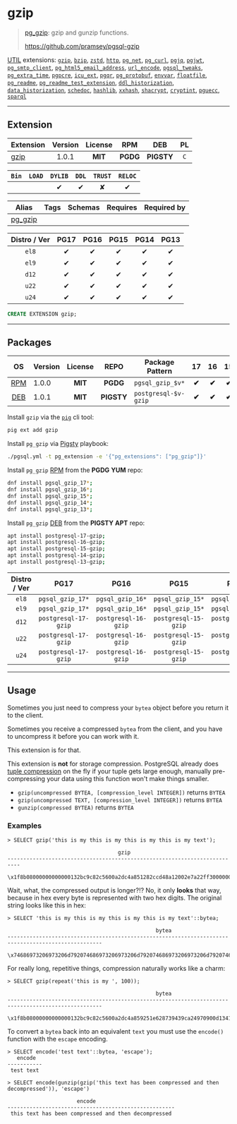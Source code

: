 # gzip


> [pg_gzip](https://github.com/pramsey/pgsql-gzip): gzip and gunzip functions.
>
> https://github.com/pramsey/pgsql-gzip





[UTIL](/util) extensions: [`gzip`](/gzip), [`bzip`](/bzip), [`zstd`](/zstd), [`http`](/http), [`pg_net`](/pg_net), [`pg_curl`](/pg_curl), [`pgjq`](/pgjq), [`pgjwt`](/pgjwt), [`pg_smtp_client`](/pg_smtp_client), [`pg_html5_email_address`](/pg_html5_email_address), [`url_encode`](/url_encode), [`pgsql_tweaks`](/pgsql_tweaks), [`pg_extra_time`](/pg_extra_time), [`pgpcre`](/pgpcre), [`icu_ext`](/icu_ext), [`pgqr`](/pgqr), [`pg_protobuf`](/pg_protobuf), [`envvar`](/envvar), [`floatfile`](/floatfile), [`pg_readme`](/pg_readme), [`pg_readme_test_extension`](/pg_readme_test_extension), [`ddl_historization`](/ddl_historization), [`data_historization`](/data_historization), [`schedoc`](/schedoc), [`hashlib`](/hashlib), [`xxhash`](/xxhash), [`shacrypt`](/shacrypt), [`cryptint`](/cryptint), [`pguecc`](/pguecc), [`sparql`](/sparql)


-------
## Extension


| Extension | Version | License | RPM | DEB | PL |
|-----------|:-------:|:-------:|:---:|:---:|:--:|
| [gzip](https://github.com/pramsey/pgsql-gzip) | 1.0.1 | **<span class="tcblue">MIT</span>** | **<span class="tccyan">PGDG</span>** | **<span class="tcwarn">PIGSTY</span>** | `C` |



| `Bin` | `LOAD` | `DYLIB` | `DDL` | `TRUST` | `RELOC` |
|:-----:|:------:|:-------:|:-----:|:-------:|:-------:|
|  |  | <span class="tcblue">✔</span> | <span class="tcblue">✔</span> | <span class="tcwarn">✘</span> | <span class="tcblue">✔</span> |



| Alias | Tags | Schemas | Requires | Required by |
|-------|------|---------|----------|-------------|
| [pg_gzip](/gzip) |  |  |  |  |



| Distro / Ver | PG17 | PG16 | PG15 | PG14 | PG13 |
|:------------:|:----:|:----:|:----:|:----:|:----:|
| `el8` | <span class="tcblue">✔</span> | <span class="tcblue">✔</span> | <span class="tcblue">✔</span> | <span class="tcblue">✔</span> | <span class="tcblue">✔</span> |
| `el9` | <span class="tcblue">✔</span> | <span class="tcblue">✔</span> | <span class="tcblue">✔</span> | <span class="tcblue">✔</span> | <span class="tcblue">✔</span> |
| `d12` | <span class="tcblue">✔</span> | <span class="tcblue">✔</span> | <span class="tcblue">✔</span> | <span class="tcblue">✔</span> | <span class="tcblue">✔</span> |
| `u22` | <span class="tcblue">✔</span> | <span class="tcblue">✔</span> | <span class="tcblue">✔</span> | <span class="tcblue">✔</span> | <span class="tcblue">✔</span> |
| `u24` | <span class="tcblue">✔</span> | <span class="tcblue">✔</span> | <span class="tcblue">✔</span> | <span class="tcblue">✔</span> | <span class="tcblue">✔</span> |





```sql
CREATE EXTENSION gzip;
```

-----------


## Packages


| OS | Version | License | REPO | Package Pattern | 17 | 16 | 15 | 14 | 13 | Dependency |
|:--:|---------|:-------:|:----:|-----------------|:--:|:--:|:--:|:--:|:--:|------------|
| [RPM](/rpm) | 1.0.0 | **<span class="tcblue">MIT</span>** | **<span class="tccyan">PGDG</span>** | `pgsql_gzip_$v*` | **<span class="tccyan">✔</span>** | **<span class="tccyan">✔</span>** | **<span class="tccyan">✔</span>** | **<span class="tccyan">✔</span>** | **<span class="tccyan">✔</span>** |  |
| [DEB](/deb) | 1.0.1 | **<span class="tcblue">MIT</span>** | **<span class="tcwarn">PIGSTY</span>** | `postgresql-$v-gzip` | **<span class="tccyan">✔</span>** | **<span class="tccyan">✔</span>** | **<span class="tccyan">✔</span>** | **<span class="tccyan">✔</span>** | **<span class="tccyan">✔</span>** |  |



Install `gzip` via the [`pig`](https://github.com/pgsty/pig) cli tool:

```bash
pig ext add gzip
```


Install `pg_gzip` via [Pigsty](https://pigsty.io/docs/pgext/usage/install/) playbook:

```bash
./pgsql.yml -t pg_extension -e '{"pg_extensions": ["pg_gzip"]}'
```


Install `pg_gzip` [RPM](/rpm) from the **<span class="tccyan">PGDG</span>** **YUM** repo:

```bash
dnf install pgsql_gzip_17*;
dnf install pgsql_gzip_16*;
dnf install pgsql_gzip_15*;
dnf install pgsql_gzip_14*;
dnf install pgsql_gzip_13*;
```


Install `pg_gzip` [DEB](/deb) from the **<span class="tcwarn">PIGSTY</span>** **APT** repo:

```bash
apt install postgresql-17-gzip;
apt install postgresql-16-gzip;
apt install postgresql-15-gzip;
apt install postgresql-14-gzip;
apt install postgresql-13-gzip;
```




| Distro / Ver | PG17 | PG16 | PG15 | PG14 | PG13 |
|:------------:|:----:|:----:|:----:|:----:|:----:|
| `el8` | `pgsql_gzip_17*` | `pgsql_gzip_16*` | `pgsql_gzip_15*` | `pgsql_gzip_14*` | `pgsql_gzip_13*` |
| `el9` | `pgsql_gzip_17*` | `pgsql_gzip_16*` | `pgsql_gzip_15*` | `pgsql_gzip_14*` | `pgsql_gzip_13*` |
| `d12` | `postgresql-17-gzip` | `postgresql-16-gzip` | `postgresql-15-gzip` | `postgresql-14-gzip` | `postgresql-13-gzip` |
| `u22` | `postgresql-17-gzip` | `postgresql-16-gzip` | `postgresql-15-gzip` | `postgresql-14-gzip` | `postgresql-13-gzip` |
| `u24` | `postgresql-17-gzip` | `postgresql-16-gzip` | `postgresql-15-gzip` | `postgresql-14-gzip` | `postgresql-13-gzip` |






--------

## Usage

Sometimes you just need to compress your `bytea` object before you return it to the client.

Sometimes you receive a compressed `bytea` from the client, and you have to uncompress it before you can work with it.

This extension is for that.

This extension is **not** for storage compression. PostgreSQL already does [tuple compression](https://www.postgresql.org/docs/current/storage-toast.html) on the fly if your tuple gets large enough, manually pre-compressing your data using this function won't make things smaller.


* `gzip(uncompressed BYTEA, [compression_level INTEGER])` returns `BYTEA`
* `gzip(uncompressed TEXT, [compression_level INTEGER])` returns `BYTEA`
* `gunzip(compressed BYTEA)` returns `BYTEA`


### Examples

    > SELECT gzip('this is my this is my this is my this is my text');

                                       gzip
    --------------------------------------------------------------------------
     \x1f8b08000000000000132bc9c82c5600a2dc4a851282ccd48a12002e7a22ff30000000

Wait, what, the compressed output is longer?!? No, it only **looks** that way, because in hex every byte is represented with two hex digits. The original string looks like this in hex:

    > SELECT 'this is my this is my this is my this is my text'::bytea;

                                                   bytea
    ----------------------------------------------------------------------------------------------------
     \x74686973206973206d792074686973206973206d792074686973206973206d792074686973206973206d792074657874

For really long, repetitive things, compression naturally works like a charm:

    > SELECT gzip(repeat('this is my ', 100));

                                                   bytea
    ----------------------------------------------------------------------------------------------------
     \x1f8b08000000000000132bc9c82c5600a2dc4a859251e628739439ca24970900d1341c5c4c040000

To convert a `bytea` back into an equivalent `text` you must use the `encode()` function with the `escape` encoding.

    > SELECT encode('test text'::bytea, 'escape');
       encode
    -----------
     test text

    > SELECT encode(gunzip(gzip('this text has been compressed and then decompressed')), 'escape')

                          encode
    -----------------------------------------------------
     this text has been compressed and then decompressed


